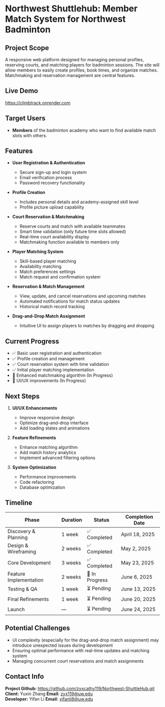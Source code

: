 # Northwest Shuttlehub: Member Match System for Northwest Badminton

## Project Scope

A responsive web platform designed for managing personal profiles, reserving courts, and matching players for badminton sessions. The site will allow members to easily create profiles, book times, and organize matches. Matchmaking and reservation management are central features.

## Live Demo
https://climbtrack.onrender.com

## Target Users

- **Members** of the badminton academy who want to find available match slots with others.


## Features

- **User Registration & Authentication**
  - Secure sign-up and login system
  - Email verification process
  - Password recovery functionality

- **Profile Creation**
  - Includes personal details and academy-assigned skill level
  - Profile picture upload capability
  
- **Court Reservation & Matchmaking**
  - Reserve courts and match with available teammates
  - Smart time validation (only future time slots allowed)
  - Real-time court availability display
  - Matchmaking function available to members only

- **Player Matching System**
  - Skill-based player matching
  - Availability matching
  - Match preferences settings
  - Match request and confirmation system

- **Reservation & Match Management**
  - View, update, and cancel reservations and upcoming matches
  - Automated notifications for match status updates
  - Historical match record tracking

- **Drag-and-Drop Match Assignment**
  - Intuitive UI to assign players to matches by dragging and dropping


## Current Progress

- ✅ Basic user registration and authentication
- ✅ Profile creation and management
- ✅ Court reservation system with time validation
- ✅ Initial player matching implementation
- 🔄 Enhanced matchmaking algorithm (In Progress)
- 🔄 UI/UX improvements (In Progress)

## Next Steps

1. **UI/UX Enhancements**
   - Improve responsive design
   - Optimize drag-and-drop interface
   - Add loading states and animations

2. **Feature Refinements**
   - Enhance matching algorithm
   - Add match history analytics
   - Implement advanced filtering options

3. **System Optimization**
   - Performance improvements
   - Code refactoring
   - Database optimization


## Timeline

| Phase                  | Duration      | Status              | Completion Date |
|------------------------|---------------|---------------------|-----------------|
| Discovery & Planning   | 1 week        | ✅ Completed        | April 18, 2025  |
| Design & Wireframing   | 2 weeks       | ✅ Completed        | May 2, 2025     |
| Core Development       | 3 weeks       | ✅ Completed        | May 23, 2025    |
| Feature Implementation | 2 weeks       | 🔄 In Progress     | June 6, 2025    |
| Testing & QA          | 1 week        | ⏳ Pending         | June 13, 2025   |
| Final Refinements     | 1 week        | ⏳ Pending         | June 20, 2025   |
| Launch                | —             | ⏳ Pending         | June 24, 2025   |


## Potential Challenges

- UI complexity (especially for the drag-and-drop match assignment) may introduce unexpected issues during development
- Ensuring optimal performance with real-time updates and matching system
- Managing concurrent court reservations and match assignments


## Contact Info

**Project Github:** https://github.com/zyxcathy119/Northwest-ShuttleHub.git \
**Client:** Yuxin Zhang
**Email:** zyx119@uw.edu \
**Developer:** Yifan Li
**Email:** yifanli8@uw.edu
